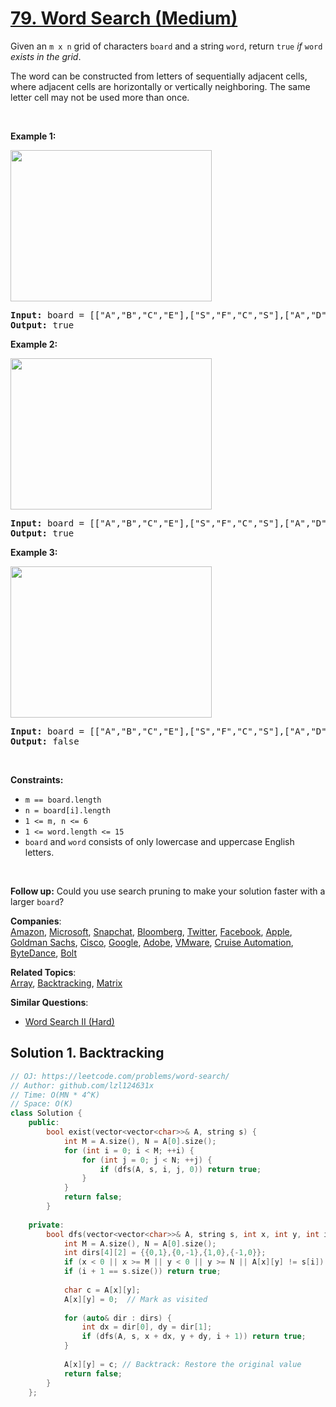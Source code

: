 # [79. Word Search (Medium)](https://leetcode.com/problems/word-search/)

<p>Given an <code>m x n</code> grid of characters <code>board</code> and a string <code>word</code>, return <code>true</code> <em>if</em> <code>word</code> <em>exists in the grid</em>.</p>

<p>The word can be constructed from letters of sequentially adjacent cells, where adjacent cells are horizontally or vertically neighboring. The same letter cell may not be used more than once.</p>

<p>&nbsp;</p>
<p><strong>Example 1:</strong></p>
<img alt="" src="https://assets.leetcode.com/uploads/2020/11/04/word2.jpg" style="width: 322px; height: 242px;">
<pre><strong>Input:</strong> board = [["A","B","C","E"],["S","F","C","S"],["A","D","E","E"]], word = "ABCCED"
<strong>Output:</strong> true
</pre>

<p><strong>Example 2:</strong></p>
<img alt="" src="https://assets.leetcode.com/uploads/2020/11/04/word-1.jpg" style="width: 322px; height: 242px;">
<pre><strong>Input:</strong> board = [["A","B","C","E"],["S","F","C","S"],["A","D","E","E"]], word = "SEE"
<strong>Output:</strong> true
</pre>

<p><strong>Example 3:</strong></p>
<img alt="" src="https://assets.leetcode.com/uploads/2020/10/15/word3.jpg" style="width: 322px; height: 242px;">
<pre><strong>Input:</strong> board = [["A","B","C","E"],["S","F","C","S"],["A","D","E","E"]], word = "ABCB"
<strong>Output:</strong> false
</pre>

<p>&nbsp;</p>
<p><strong>Constraints:</strong></p>

<ul>
	<li><code>m == board.length</code></li>
	<li><code>n = board[i].length</code></li>
	<li><code>1 &lt;= m, n &lt;= 6</code></li>
	<li><code>1 &lt;= word.length &lt;= 15</code></li>
	<li><code>board</code> and <code>word</code> consists of only lowercase and uppercase English letters.</li>
</ul>

<p>&nbsp;</p>
<p><strong>Follow up:</strong> Could you use search pruning to make your solution faster with a larger <code>board</code>?</p>


**Companies**:  
[Amazon](https://leetcode.com/company/amazon), [Microsoft](https://leetcode.com/company/microsoft), [Snapchat](https://leetcode.com/company/snapchat), [Bloomberg](https://leetcode.com/company/bloomberg), [Twitter](https://leetcode.com/company/twitter), [Facebook](https://leetcode.com/company/facebook), [Apple](https://leetcode.com/company/apple), [Goldman Sachs](https://leetcode.com/company/goldman-sachs), [Cisco](https://leetcode.com/company/cisco), [Google](https://leetcode.com/company/google), [Adobe](https://leetcode.com/company/adobe), [VMware](https://leetcode.com/company/vmware), [Cruise Automation](https://leetcode.com/company/cruise-automation), [ByteDance](https://leetcode.com/company/bytedance), [Bolt](https://leetcode.com/company/bolt)

**Related Topics**:  
[Array](https://leetcode.com/tag/array/), [Backtracking](https://leetcode.com/tag/backtracking/), [Matrix](https://leetcode.com/tag/matrix/)

**Similar Questions**:
* [Word Search II (Hard)](https://leetcode.com/problems/word-search-ii/)

## Solution 1. Backtracking

```cpp
// OJ: https://leetcode.com/problems/word-search/
// Author: github.com/lzl124631x
// Time: O(MN * 4^K)
// Space: O(K)
class Solution {
    public:
        bool exist(vector<vector<char>>& A, string s) {
            int M = A.size(), N = A[0].size();
            for (int i = 0; i < M; ++i) {
                for (int j = 0; j < N; ++j) {
                    if (dfs(A, s, i, j, 0)) return true;
                }
            }
            return false;
        }
    
    private:
        bool dfs(vector<vector<char>>& A, string s, int x, int y, int i) {
            int M = A.size(), N = A[0].size();
            int dirs[4][2] = {{0,1},{0,-1},{1,0},{-1,0}};
            if (x < 0 || x >= M || y < 0 || y >= N || A[x][y] != s[i]) return false;
            if (i + 1 == s.size()) return true;
    
            char c = A[x][y];
            A[x][y] = 0;  // Mark as visited
    
            for (auto& dir : dirs) {
                int dx = dir[0], dy = dir[1];
                if (dfs(A, s, x + dx, y + dy, i + 1)) return true;
            }
    
            A[x][y] = c; // Backtrack: Restore the original value
            return false;
        }
    };
    
```
